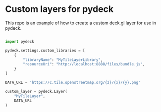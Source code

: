 Custom layers for pydeck
========================

This repo is an example of how to create a custom deck.gl layer for use in pydeck.


```python

import pydeck

pydeck.settings.custom_libraries = [
    {
        "libraryName": "MyTileLayerLibrary",
        "resourceUri": "http://localhost:8888/files/bundle.js",
    }
]

DATA_URL = 'https://c.tile.openstreetmap.org/{z}/{x}/{y}.png'

custom_layer = pydeck.Layer(
    "MyTileLayer",
    DATA_URL
)
```
